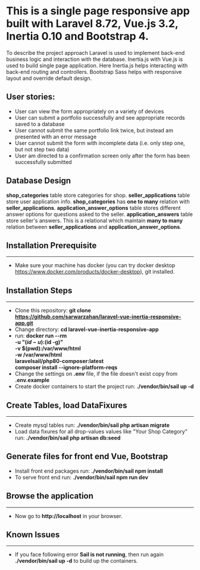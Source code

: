 # This is a single page responsive app built with Laravel 8.72, Vue.js 3.2, Inertia 0.10 and Bootstrap 4.
To describe the project approach Laravel is used to implement back-end business logic and interaction with the database. Inertia.js with Vue.js is used to build single page application. Here Inertia.js helps interacting with back-end routing and controllers. Bootstrap Sass helps with responsive layout and override default design.

## User stories:
- User can view the form appropriately on a variety of devices
- User can submit a portfolio successfully and see appropriate records saved to a database
- User cannot submit the same portfolio link twice, but instead am presented with an error message
- User cannot submit the form with incomplete data (i.e. only step one, but not step two data)
- User am directed to a confirmation screen only after the form has been successfully submitted

## Database Design
**shop_categories** table store categories for shop. **seller_applications** table store user application info. **shop_categories** has **one to many** relation with **seller_applications**. **application_answer_options** table stores different answer options for questions asked to the seller. **application_answers** table store seller's answers. This is a relational which maintain **many to many** relation between **seller_applications** and **application_answer_options**.

## Installation Prerequisite
----------------------
- Make sure your machine has docker (you can try docker desktop https://www.docker.com/products/docker-desktop), git installed.

## Installation Steps
----------------------
- Clone this repository: **git clone https://github.com/sarwarzahan/laravel-vue-inertia-responsive-app.git**
- Change directory: **cd laravel-vue-inertia-responsive-app**
- run: **docker run --rm \
    -u "$(id -u):$(id -g)" \
    -v $(pwd):/var/www/html \
    -w /var/www/html \
    laravelsail/php80-composer:latest \
    composer install --ignore-platform-reqs**
- Change the settings on **.env** file, if the file doesn't exist copy from **.env.example**
- Create docker containers to start the project run: **./vendor/bin/sail up -d**

## Create Tables, load DataFixures
-------------------------------------------------
- Create mysql tables run: **./vendor/bin/sail php artisan migrate**
- Load data fixures for all drop-values values like "Your Shop Category" run: **./vendor/bin/sail php artisan db:seed**

## Generate files for front end Vue, Bootstrap
- Install front end packages run: **./vendor/bin/sail npm install**
- To serve front end run: **./vendor/bin/sail npm run dev**

## Browse the application
----------------------------
- Now go to **http://localhost** in your browser.

## Known Issues
----------------------------
- If you face following error **Sail is not running**, then run again **./vendor/bin/sail up -d** to build up the containers.
